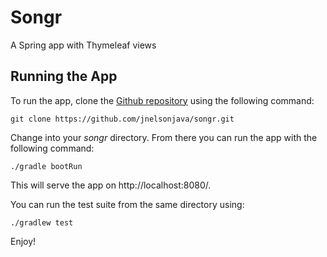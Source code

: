 # Songr

A Spring app with Thymeleaf views

## Running the App

To run the app, clone the [Github repository](https://github.com/jnelsonjava/songr) using the following command:

`git clone https://github.com/jnelsonjava/songr.git`

Change into your *songr* directory. From there you can run the app with the following command:

`./gradle bootRun`

This will serve the app on http://localhost:8080/.

You can run the test suite from the same directory using:

`./gradlew test`

Enjoy!
